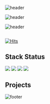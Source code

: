![header](https://capsule-render.vercel.app/api?color=gradient&height=200&type=waving&text=ByungChang%'s%_Github&fontSize=40&animation=fadeIn)

![header](https://capsule-render.vercel.app/api?text=Hello%World!&fontAlign=70)

![header](https://capsule-render.vercel.app/api?height=400&text=Hello%20World!&desc=Hello%20capsule%20render)

##  
[![Hits](https://hits.seeyoufarm.com/api/count/incr/badge.svg?url=https%3A%2F%2Fgithub.com%2FKORYEcan&count_bg=%2379C83D&title_bg=%23555555&icon=&icon_color=%23E7E7E7&title=hits&edge_flat=false)](https://hits.seeyoufarm.com)







## Stack Status
<img src="https://img.shields.io/badge/java-007396?style=for-the-badge&logo=java&logoColor=white"> <img src="https://img.shields.io/badge/spring-6DB33F?style=for-the-badge&logo=spring&logoColor=white"> <img src="https://img.shields.io/badge/springboot-green?style=for-the-badge&logo=springboot&logoColor=6DB33F"/> 
<img src="https://img.shields.io/badge/mysql-4479A1?style=for-the-badge&logo=mysql&logoColor=white">

## Projects



![footer](https://capsule-render.vercel.app/api?color=_hexcode&height=20&type=soft)
